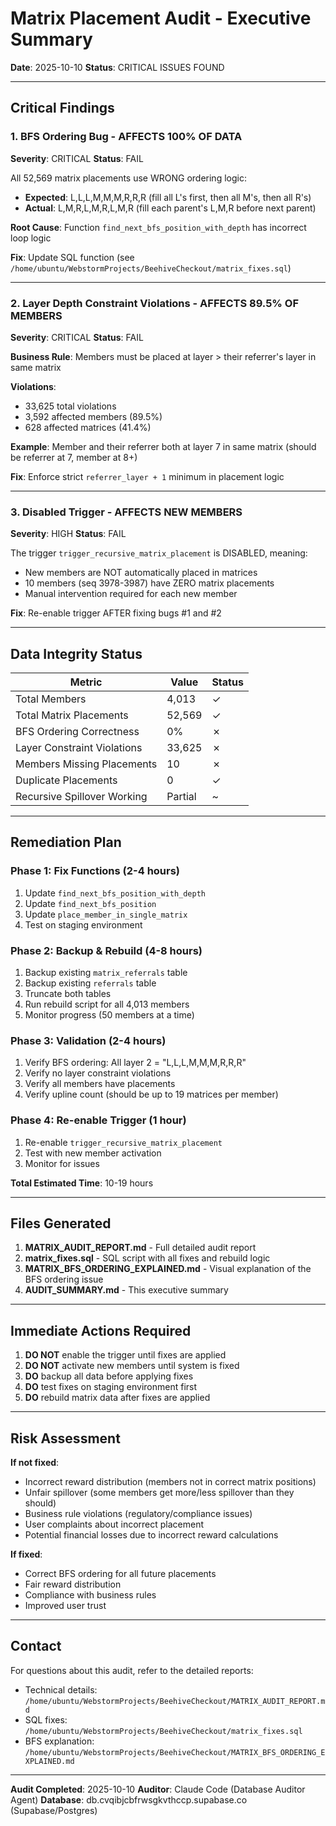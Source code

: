 # Matrix Placement Audit - Executive Summary
**Date**: 2025-10-10
**Status**: CRITICAL ISSUES FOUND

---

## Critical Findings

### 1. BFS Ordering Bug - AFFECTS 100% OF DATA
**Severity**: CRITICAL
**Status**: FAIL

All 52,569 matrix placements use WRONG ordering logic:
- **Expected**: L,L,L,M,M,M,R,R,R (fill all L's first, then all M's, then all R's)
- **Actual**: L,M,R,L,M,R,L,M,R (fill each parent's L,M,R before next parent)

**Root Cause**: Function `find_next_bfs_position_with_depth` has incorrect loop logic

**Fix**: Update SQL function (see `/home/ubuntu/WebstormProjects/BeehiveCheckout/matrix_fixes.sql`)

---

### 2. Layer Depth Constraint Violations - AFFECTS 89.5% OF MEMBERS
**Severity**: CRITICAL
**Status**: FAIL

**Business Rule**: Members must be placed at layer > their referrer's layer in same matrix

**Violations**:
- 33,625 total violations
- 3,592 affected members (89.5%)
- 628 affected matrices (41.4%)

**Example**: Member and their referrer both at layer 7 in same matrix (should be referrer at 7, member at 8+)

**Fix**: Enforce strict `referrer_layer + 1` minimum in placement logic

---

### 3. Disabled Trigger - AFFECTS NEW MEMBERS
**Severity**: HIGH
**Status**: FAIL

The trigger `trigger_recursive_matrix_placement` is DISABLED, meaning:
- New members are NOT automatically placed in matrices
- 10 members (seq 3978-3987) have ZERO matrix placements
- Manual intervention required for each new member

**Fix**: Re-enable trigger AFTER fixing bugs #1 and #2

---

## Data Integrity Status

| Metric | Value | Status |
|--------|-------|--------|
| Total Members | 4,013 | ✓ |
| Total Matrix Placements | 52,569 | ✓ |
| BFS Ordering Correctness | 0% | ✗ |
| Layer Constraint Violations | 33,625 | ✗ |
| Members Missing Placements | 10 | ✗ |
| Duplicate Placements | 0 | ✓ |
| Recursive Spillover Working | Partial | ~ |

---

## Remediation Plan

### Phase 1: Fix Functions (2-4 hours)
1. Update `find_next_bfs_position_with_depth`
2. Update `find_next_bfs_position`
3. Update `place_member_in_single_matrix`
4. Test on staging environment

### Phase 2: Backup & Rebuild (4-8 hours)
1. Backup existing `matrix_referrals` table
2. Backup existing `referrals` table
3. Truncate both tables
4. Run rebuild script for all 4,013 members
5. Monitor progress (50 members at a time)

### Phase 3: Validation (2-4 hours)
1. Verify BFS ordering: All layer 2 = "L,L,L,M,M,M,R,R,R"
2. Verify no layer constraint violations
3. Verify all members have placements
4. Verify upline count (should be up to 19 matrices per member)

### Phase 4: Re-enable Trigger (1 hour)
1. Re-enable `trigger_recursive_matrix_placement`
2. Test with new member activation
3. Monitor for issues

**Total Estimated Time**: 10-19 hours

---

## Files Generated

1. **MATRIX_AUDIT_REPORT.md** - Full detailed audit report
2. **matrix_fixes.sql** - SQL script with all fixes and rebuild logic
3. **MATRIX_BFS_ORDERING_EXPLAINED.md** - Visual explanation of the BFS ordering issue
4. **AUDIT_SUMMARY.md** - This executive summary

---

## Immediate Actions Required

1. **DO NOT** enable the trigger until fixes are applied
2. **DO NOT** activate new members until system is fixed
3. **DO** backup all data before applying fixes
4. **DO** test fixes on staging environment first
5. **DO** rebuild matrix data after fixes are applied

---

## Risk Assessment

**If not fixed**:
- Incorrect reward distribution (members not in correct matrix positions)
- Unfair spillover (some members get more/less spillover than they should)
- Business rule violations (regulatory/compliance issues)
- User complaints about incorrect placement
- Potential financial losses due to incorrect reward calculations

**If fixed**:
- Correct BFS ordering for all future placements
- Fair reward distribution
- Compliance with business rules
- Improved user trust

---

## Contact

For questions about this audit, refer to the detailed reports:
- Technical details: `/home/ubuntu/WebstormProjects/BeehiveCheckout/MATRIX_AUDIT_REPORT.md`
- SQL fixes: `/home/ubuntu/WebstormProjects/BeehiveCheckout/matrix_fixes.sql`
- BFS explanation: `/home/ubuntu/WebstormProjects/BeehiveCheckout/MATRIX_BFS_ORDERING_EXPLAINED.md`

---

**Audit Completed**: 2025-10-10
**Auditor**: Claude Code (Database Auditor Agent)
**Database**: db.cvqibjcbfrwsgkvthccp.supabase.co (Supabase/Postgres)
